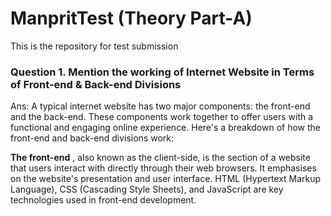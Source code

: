 # ManpritTest (Theory Part-A)
This is the repository for test submission
###  Question 1. Mention the working of Internet Website in Terms of Front-end & Back-end Divisions
Ans: A typical internet website has two major components: the front-end and the back-end. These components work together to offer users with a functional and engaging online experience. Here's a breakdown of how the front-end and back-end divisions work:

**The front-end** , also known as the client-side, is the section of a website that users interact with directly through their web browsers. It emphasises on the website's presentation and user interface. HTML (Hypertext Markup Language), CSS (Cascading Style Sheets), and JavaScript are key technologies used in front-end development.

